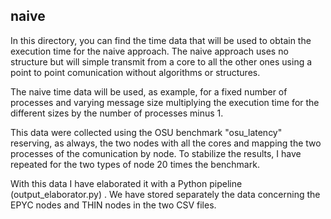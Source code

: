 ## naive

In this directory, you can find the time data that will be used to obtain the
execution time for the naive approach. The naive approach uses no structure but
will simple transmit from a core to all the other ones using a point to point
comunication without algorithms or structures.

The naive time data will be used, as example, for a fixed number of processes
and varying message size multiplying the execution time for the different sizes
by the number of processes minus 1. 

This data were collected using the OSU benchmark "osu_latency" reserving, as
always, the two nodes with all the cores and mapping the two processes of the
comunication by node. To stabilize the results, I have repeated for the two
types of node 20 times the benchmark.

With this data I have elaborated it with a Python pipeline (output_elaborator.py)
.
We have stored separately the data concerning the EPYC nodes and THIN nodes
in the two CSV files. 